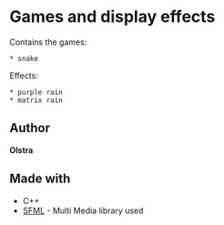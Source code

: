 # Games and display effects

Contains the games:
```
* snake
```

Effects:
```
* purple rain
* matrix rain
```

## Author
**Olstra**

## Made with 
* C++
* [SFML](https://www.sfml-dev.org/faq.php#grl-whatis) - Multi Media library used
